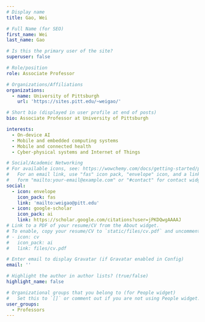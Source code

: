 ```yaml
---
# Display name
title: Gao, Wei

# Full Name (for SEO)
first_name: Wei
last_name: Gao

# Is this the primary user of the site?
superuser: false

# Role/position
role: Associate Professor

# Organizations/Affiliations
organizations:
  - name: University of Pittsburgh
    url: 'https://sites.pitt.edu/~weigao/'

# Short bio (displayed in user profile at end of posts)
bio: Associate Professor at University of Pittsburgh 

interests:
  - On-device AI
  - Mobile and embedded computing systems 
  - Mobile and connected health
  - Cyber-physical systems and Internet of Things

# Social/Academic Networking
# For available icons, see: https://wowchemy.com/docs/getting-started/page-builder/#icons
#   For an email link, use "fas" icon pack, "envelope" icon, and a link in the
#   form "mailto:your-email@example.com" or "#contact" for contact widget.
social:
  - icon: envelope
    icon_pack: fas
    link: 'mailto:weigao@pitt.edu'
  - icon: google-scholar
    icon_pack: ai
    link: https://scholar.google.com/citations?user=jPKDQwgAAAAJ
# Link to a PDF of your resume/CV from the About widget.
# To enable, copy your resume/CV to `static/files/cv.pdf` and uncomment the lines below.
# - icon: cv
#   icon_pack: ai
#   link: files/cv.pdf

# Enter email to display Gravatar (if Gravatar enabled in Config)
email: ''

# Highlight the author in author lists? (true/false)
highlight_name: false

# Organizational groups that you belong to (for People widget)
#   Set this to `[]` or comment out if you are not using People widget.
user_groups:
  - Professors
---
```


<!--
Lorem ipsum dolor sit amet, consectetur adipiscing elit. Sed neque elit, tristique placerat feugiat ac, facilisis vitae arcu. Proin eget egestas augue. Praesent ut sem nec arcu pellentesque aliquet. Duis dapibus diam vel metus tempus vulputate.
-->
